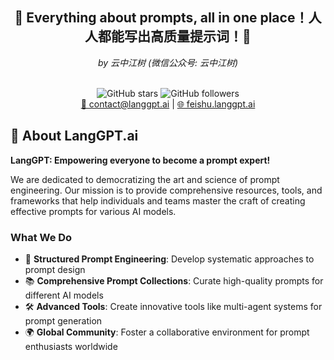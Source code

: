 <div align="center">
  <h2>🚀 Everything about prompts, all in one place！人人都能写出高质量提示词！🚀</h2>
  <p><em>by 云中江树 (微信公众号: 云中江树)</em></p>
  <br/>
  <img src="https://img.shields.io/github/stars/langgptai?style=social" alt="GitHub stars">
  <img src="https://img.shields.io/github/followers/langgptai?style=social" alt="GitHub followers">
  <br/>
  <a href="mailto:contact@langgptai.com">📧 contact@langgpt.ai</a> | 
  <a href="https://feishu.langgpt.ai">🌐 feishu.langgpt.ai</a>
</div>

## 🚀 About LangGPT.ai

**LangGPT: Empowering everyone to become a prompt expert!**

We are dedicated to democratizing the art and science of prompt engineering. Our mission is to provide comprehensive resources, tools, and frameworks that help individuals and teams master the craft of creating effective prompts for various AI models.

### What We Do
- 🎯 **Structured Prompt Engineering**: Develop systematic approaches to prompt design
- 📚 **Comprehensive Prompt Collections**: Curate high-quality prompts for different AI models
- 🛠️ **Advanced Tools**: Create innovative tools like multi-agent systems for prompt generation
- 🌍 **Global Community**: Foster a collaborative environment for prompt enthusiasts worldwide

<!--

**Here are some ideas to get you started:**

🙋‍♀️ A short introduction - what is your organization all about?
🌈 Contribution guidelines - how can the community get involved?
👩‍💻 Useful resources - where can the community find your docs? Is there anything else the community should know?
🍿 Fun facts - what does your team eat for breakfast?
🧙 Remember, you can do mighty things with the power of [Markdown](https://docs.github.com/github/writing-on-github/getting-started-with-writing-and-formatting-on-github/basic-writing-and-formatting-syntax)
-->
